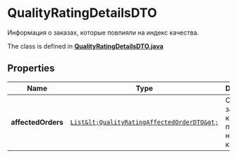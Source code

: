 

# QualityRatingDetailsDTO

Информация о заказах, которые повлияли на индекс качества.

The class is defined in **[QualityRatingDetailsDTO.java](../../src/main/java/org/openapitools/model/QualityRatingDetailsDTO.java)**

## Properties

Name | Type | Description | Notes
------------ | ------------- | ------------- | -------------
**affectedOrders** | [`List&lt;QualityRatingAffectedOrderDTO&gt;`](QualityRatingAffectedOrderDTO.md) | Список заказов, которые повлияли на индекс качества. | 



